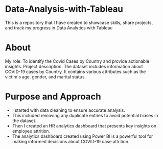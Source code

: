 # Data-Analysis-with-Tableau
This is a repository that I have created to showcase skills, share projects, and track my progress in Data Analytics with Tableau
# About
My role: To identify the Covid Cases by Country and provide actionable insights.
Project description: The dataset includes information about COVID-19 cases by Country. It contains various attributes such as the victim's age, gender, and marital status.
# Purpose and Approach
- I started with data cleaning to ensure accurate analysis. 
- This included removing any duplicate entries to avoid potential biases in the dataset.
- Then I created an HR analytics dashboard that presents key insights on employee attrition.
- The analytics dashboard created using Power BI is a powerful tool for making informed decisions about COVID-19 case attrition.
